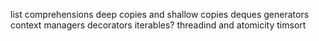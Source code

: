list comprehensions
deep copies and shallow copies
deques
generators
context managers
decorators
iterables?
threadind and atomicity
timsort

